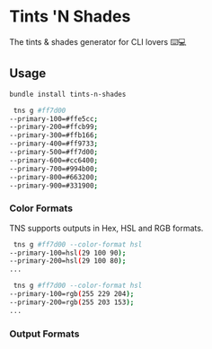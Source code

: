# Tints 'N Shades

The tints & shades generator for CLI lovers ⌨️💻

## Usage

```bash
bundle install tints-n-shades
```

```bash
 tns g #ff7d00
--primary-100=#ffe5cc;
--primary-200=#ffcb99;
--primary-300=#ffb166;
--primary-400=#ff9733;
--primary-500=#ff7d00;
--primary-600=#cc6400;
--primary-700=#994b00;
--primary-800=#663200;
--primary-900=#331900;
```

### Color Formats

TNS supports outputs in Hex, HSL and RGB formats. 

```bash
 tns g #ff7d00 --color-format hsl
--primary-100=hsl(29 100 90);
--primary-200=hsl(29 100 80);
...

 tns g #ff7d00 --color-format hsl
--primary-100=rgb(255 229 204);
--primary-200=rgb(255 203 153);
...
```
### Output Formats


